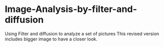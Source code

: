 # Image-Analysis-by-filter-and-diffusion
Using Filter and diffusion to analyze a set of pictures This revised
version includes bigger image to have a closer look.
